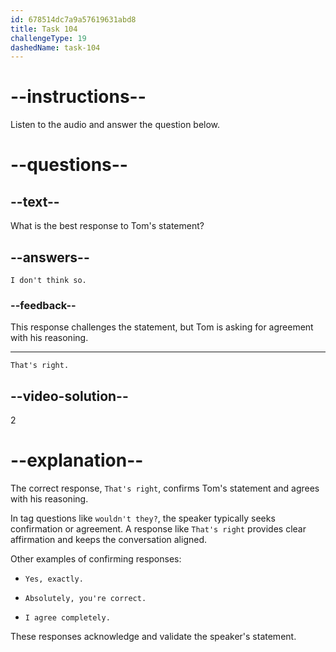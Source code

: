 ```yaml
---
id: 678514dc7a9a57619631abd8
title: Task 104
challengeType: 19
dashedName: task-104
---
```


<!-- (Audio) Tom: If they shut down, a lot of people would lose their jobs. And their current projects would stop, wouldn't they? -->

<!-- SPEAKING -->

# --instructions--

Listen to the audio and answer the question below.

# --questions--

## --text--

What is the best response to Tom's statement?

## --answers--

`I don't think so.`

### --feedback--

This response challenges the statement, but Tom is asking for agreement with his reasoning.

---

`That's right.`

## --video-solution--

2

# --explanation--

The correct response, `That's right`, confirms Tom's statement and agrees with his reasoning.

In tag questions like `wouldn't they?`, the speaker typically seeks confirmation or agreement. A response like `That's right` provides clear affirmation and keeps the conversation aligned.

Other examples of confirming responses:

- `Yes, exactly.`

- `Absolutely, you're correct.`

- `I agree completely.`

These responses acknowledge and validate the speaker's statement.
